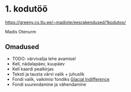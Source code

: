 # 1. kodutöö

https://greeny.cs.tlu.ee/~madiote/eesrakendused/1kodutoo/

Madis Otenurm

## Omadused

* TODO: värvivalija lehe avamisel
* Kell, nädalapäev, kuupäev
* Kell kaardi pealkirjas
* Teksti ja tausta värvi valik + juhuslik
* Fondi valik, vaikimisi fondiks [Glacial Indifference](https://fontlibrary.org/en/font/glacial-indifference)
* Fondi suurendamine ja vähendamine
